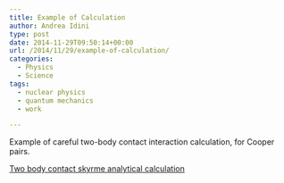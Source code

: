 ```yaml
---
title: Example of Calculation
author: Andrea Idini
type: post
date: 2014-11-29T09:50:14+00:00
url: /2014/11/29/example-of-calculation/
categories:
  - Physics
  - Science
tags:
  - nuclear physics
  - quantum mechanics
  - work

---
```

Example of careful two-body contact interaction calculation, for Cooper pairs.

[Two body contact skyrme analytical calculation][1]

 [1]: http://www.phme.it/wp-content/uploads/sites/4/2014/11/Scanned-multifunction-device.pdf